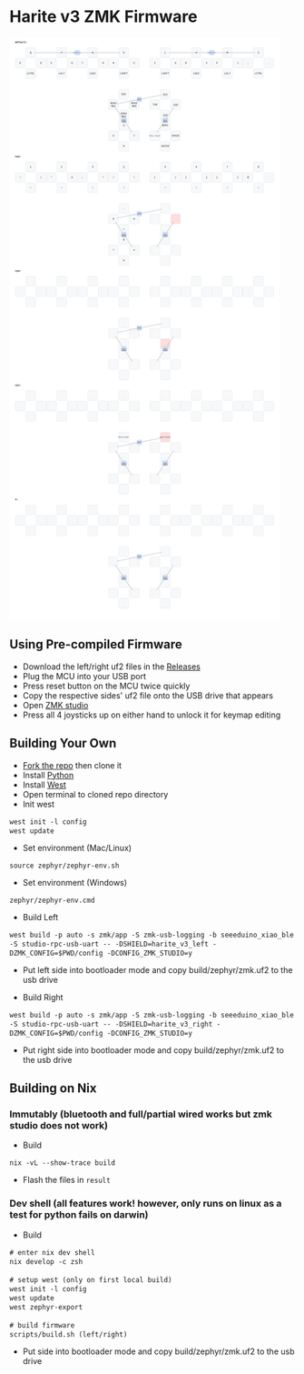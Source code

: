 # Harite v3 ZMK Firmware

![visual keymap](./harite_v3_keymap.svg)

## Using Pre-compiled Firmware

- Download the left/right uf2 files in the [Releases](https://github.com/dlip/zmk-harite-v3/releases)
- Plug the MCU into your USB port
- Press reset button on the MCU twice quickly
- Copy the respective sides' uf2 file onto the USB drive that appears
- Open [ZMK studio](https://zmk.studio)
- Press all 4 joysticks up on either hand to unlock it for keymap editing

## Building Your Own

- [Fork the repo](https://github.com/dlip/zmk-harite-v3/fork) then clone it
- Install [Python](https://www.python.org/downloads/)
- Install [West](https://docs.zephyrproject.org/latest/develop/west/install.html)
- Open terminal to cloned repo directory
- Init west

```
west init -l config
west update
```

- Set environment (Mac/Linux)

```
source zephyr/zephyr-env.sh
```

- Set environment (Windows)

```
zephyr/zephyr-env.cmd
```

- Build Left

```
west build -p auto -s zmk/app -S zmk-usb-logging -b seeeduino_xiao_ble -S studio-rpc-usb-uart -- -DSHIELD=harite_v3_left -DZMK_CONFIG=$PWD/config -DCONFIG_ZMK_STUDIO=y
```

- Put left side into bootloader mode and copy build/zephyr/zmk.uf2 to the usb drive

- Build Right

```
west build -p auto -s zmk/app -S zmk-usb-logging -b seeeduino_xiao_ble -S studio-rpc-usb-uart -- -DSHIELD=harite_v3_right -DZMK_CONFIG=$PWD/config -DCONFIG_ZMK_STUDIO=y
```

- Put right side into bootloader mode and copy build/zephyr/zmk.uf2 to the usb drive

## Building on Nix

### Immutably (bluetooth and full/partial wired works but zmk studio does not work)

- Build

```
nix -vL --show-trace build
```

- Flash the files in `result`

### Dev shell (all features work! however, only runs on linux as a test for python fails on darwin)

- Build

```
# enter nix dev shell
nix develop -c zsh

# setup west (only on first local build)
west init -l config
west update
west zephyr-export

# build firmware
scripts/build.sh (left/right)
```

- Put side into bootloader mode and copy build/zephyr/zmk.uf2 to the usb drive
